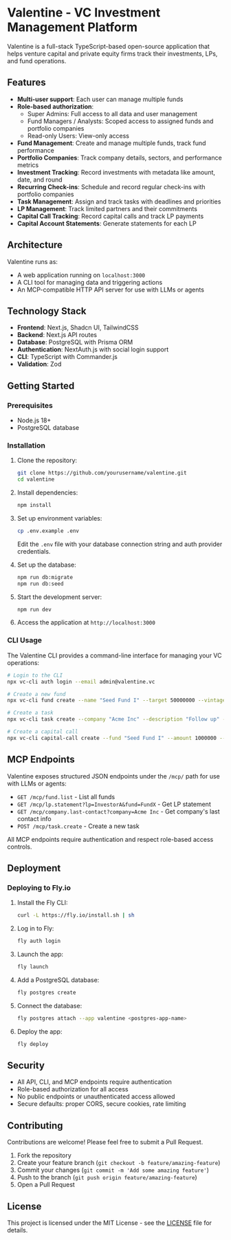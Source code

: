 # Valentine - VC Investment Management Platform

Valentine is a full-stack TypeScript-based open-source application that helps venture capital and private equity firms track their investments, LPs, and fund operations.

## Features

- **Multi-user support**: Each user can manage multiple funds
- **Role-based authorization**:
  - Super Admins: Full access to all data and user management
  - Fund Managers / Analysts: Scoped access to assigned funds and portfolio companies
  - Read-only Users: View-only access
- **Fund Management**: Create and manage multiple funds, track fund performance
- **Portfolio Companies**: Track company details, sectors, and performance metrics
- **Investment Tracking**: Record investments with metadata like amount, date, and round
- **Recurring Check-ins**: Schedule and record regular check-ins with portfolio companies
- **Task Management**: Assign and track tasks with deadlines and priorities
- **LP Management**: Track limited partners and their commitments
- **Capital Call Tracking**: Record capital calls and track LP payments
- **Capital Account Statements**: Generate statements for each LP

## Architecture

Valentine runs as:
- A web application running on `localhost:3000`
- A CLI tool for managing data and triggering actions
- An MCP-compatible HTTP API server for use with LLMs or agents

## Technology Stack

- **Frontend**: Next.js, Shadcn UI, TailwindCSS
- **Backend**: Next.js API routes
- **Database**: PostgreSQL with Prisma ORM
- **Authentication**: NextAuth.js with social login support
- **CLI**: TypeScript with Commander.js
- **Validation**: Zod

## Getting Started

### Prerequisites

- Node.js 18+
- PostgreSQL database

### Installation

1. Clone the repository:
   ```bash
   git clone https://github.com/yourusername/valentine.git
   cd valentine
   ```

2. Install dependencies:
   ```bash
   npm install
   ```

3. Set up environment variables:
   ```bash
   cp .env.example .env
   ```
   Edit the `.env` file with your database connection string and auth provider credentials.

4. Set up the database:
   ```bash
   npm run db:migrate
   npm run db:seed
   ```

5. Start the development server:
   ```bash
   npm run dev
   ```

6. Access the application at `http://localhost:3000`

### CLI Usage

The Valentine CLI provides a command-line interface for managing your VC operations:

```bash
# Login to the CLI
npx vc-cli auth login --email admin@valentine.vc

# Create a new fund
npx vc-cli fund create --name "Seed Fund I" --target 50000000 --vintage 2025

# Create a task
npx vc-cli task create --company "Acme Inc" --description "Follow up" --due "2025-04-15"

# Create a capital call
npx vc-cli capital-call create --fund "Seed Fund I" --amount 1000000 --due "2025-04-15"
```

## MCP Endpoints

Valentine exposes structured JSON endpoints under the `/mcp/` path for use with LLMs or agents:

- `GET /mcp/fund.list` - List all funds
- `GET /mcp/lp.statement?lp=InvestorA&fund=FundX` - Get LP statement
- `GET /mcp/company.last-contact?company=Acme Inc` - Get company's last contact info
- `POST /mcp/task.create` - Create a new task

All MCP endpoints require authentication and respect role-based access controls.

## Deployment

### Deploying to Fly.io

1. Install the Fly CLI:
   ```bash
   curl -L https://fly.io/install.sh | sh
   ```

2. Log in to Fly:
   ```bash
   fly auth login
   ```

3. Launch the app:
   ```bash
   fly launch
   ```

4. Add a PostgreSQL database:
   ```bash
   fly postgres create
   ```

5. Connect the database:
   ```bash
   fly postgres attach --app valentine <postgres-app-name>
   ```

6. Deploy the app:
   ```bash
   fly deploy
   ```

## Security

- All API, CLI, and MCP endpoints require authentication
- Role-based authorization for all access
- No public endpoints or unauthenticated access allowed
- Secure defaults: proper CORS, secure cookies, rate limiting

## Contributing

Contributions are welcome! Please feel free to submit a Pull Request.

1. Fork the repository
2. Create your feature branch (`git checkout -b feature/amazing-feature`)
3. Commit your changes (`git commit -m 'Add some amazing feature'`)
4. Push to the branch (`git push origin feature/amazing-feature`)
5. Open a Pull Request

## License

This project is licensed under the MIT License - see the [LICENSE](LICENSE) file for details.
